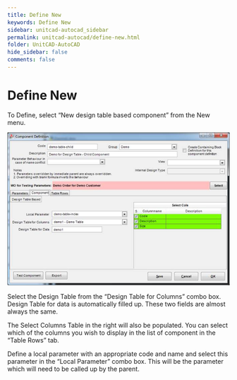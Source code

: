 ```yaml
---
title: Define New
keywords: Define New
sidebar: unitcad-autocad_sidebar
permalink: unitcad-autocad/define-new.html
folder: UnitCAD-AutoCAD
hide_sidebar: false
comments: false
---
```

# Define New

To Define, select “New design table based component” from the New menu.

![](/images/define-new-component-def.jpg)

Select the Design Table from the “Design Table for Columns” combo box. Design Table for data is automatically filled up. These two fields are almost always the same.

The Select Columns Table in the right will also be populated. You can select which of the columns you wish to display in the list of component in the “Table Rows” tab.

Define a local parameter with an appropriate code and name and select this parameter in the “Local Parameter” combo box. This will be the parameter which will need to be called up by the parent.
